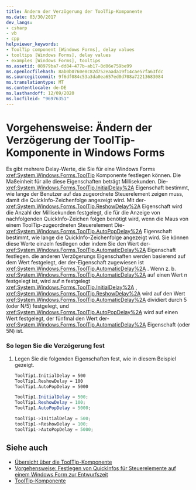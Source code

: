 ```yaml
---
title: Ändern der Verzögerung der ToolTip-Komponente
ms.date: 03/30/2017
dev_langs:
- csharp
- vb
- cpp
helpviewer_keywords:
- ToolTip component [Windows Forms], delay values
- tooltips [Windows Forms], delay values
- examples [Windows Forms], tooltips
ms.assetid: 08979ba7-dd84-477b-ab17-8d06e759be99
ms.openlocfilehash: 8ab0b0760e8c82d752eaada19f14cae57fa63fdc
ms.sourcegitcommit: 9f6df084c53a3da0ea657ed0d708a72213683084
ms.translationtype: MT
ms.contentlocale: de-DE
ms.lasthandoff: 12/09/2020
ms.locfileid: "96976351"
---
```

# <a name="how-to-change-the-delay-of-the-windows-forms-tooltip-component"></a>Vorgehensweise: Ändern der Verzögerung der ToolTip-Komponente in Windows Forms
Es gibt mehrere Delay-Werte, die Sie für eine Windows Forms <xref:System.Windows.Forms.ToolTip> Komponente festlegen können. Die Maßeinheit für alle diese Eigenschaften beträgt Millisekunden. Die- <xref:System.Windows.Forms.ToolTip.InitialDelay%2A> Eigenschaft bestimmt, wie lange der Benutzer auf das zugeordnete Steuerelement zeigen muss, damit die QuickInfo-Zeichenfolge angezeigt wird. Mit der- <xref:System.Windows.Forms.ToolTip.ReshowDelay%2A> Eigenschaft wird die Anzahl der Millisekunden festgelegt, die für die Anzeige von nachfolgenden QuickInfo-Zeichen folgen benötigt wird, wenn die Maus von einem ToolTip-zugeordneten Steuerelement Die- <xref:System.Windows.Forms.ToolTip.AutoPopDelay%2A> Eigenschaft bestimmt, wie lange die QuickInfo-Zeichenfolge angezeigt wird. Sie können diese Werte einzeln festlegen oder indem Sie den Wert der- <xref:System.Windows.Forms.ToolTip.AutomaticDelay%2A> Eigenschaft festlegen. die anderen Verzögerungs Eigenschaften werden basierend auf dem Wert festgelegt, der der-Eigenschaft zugewiesen ist <xref:System.Windows.Forms.ToolTip.AutomaticDelay%2A> . Wenn z. b. <xref:System.Windows.Forms.ToolTip.AutomaticDelay%2A> auf einen Wert n festgelegt ist, wird auf n festgelegt <xref:System.Windows.Forms.ToolTip.InitialDelay%2A> , <xref:System.Windows.Forms.ToolTip.ReshowDelay%2A> wird auf den Wert <xref:System.Windows.Forms.ToolTip.AutomaticDelay%2A> dividiert durch 5 (oder N/5) festgelegt, und <xref:System.Windows.Forms.ToolTip.AutoPopDelay%2A> wird auf einen Wert festgelegt, der fünfmal den Wert der- <xref:System.Windows.Forms.ToolTip.AutomaticDelay%2A> Eigenschaft (oder 5N) ist.  
  
### <a name="to-set-the-delay"></a>So legen Sie die Verzögerung fest  
  
1. Legen Sie die folgenden Eigenschaften fest, wie in diesem Beispiel gezeigt.  
  
    ```vb  
    ToolTip1.InitialDelay = 500  
    ToolTip1.ReshowDelay = 100  
    ToolTip1.AutoPopDelay = 5000  
    ```  
  
    ```csharp  
    ToolTip1.InitialDelay = 500;  
    ToolTip1.ReshowDelay = 100;  
    ToolTip1.AutoPopDelay = 5000;  
    ```  
  
    ```cpp  
    toolTip1->InitialDelay = 500;  
    toolTip1->ReshowDelay = 100;  
    toolTip1->AutoPopDelay = 5000;  
    ```  
  
## <a name="see-also"></a>Siehe auch

- [Übersicht über die ToolTip-Komponente](tooltip-component-overview-windows-forms.md)
- [Vorgehensweise: Festlegen von QuickInfos für Steuerelemente auf einem Windows Form zur Entwurfszeit](how-to-set-tooltips-for-controls-on-a-windows-form-at-design-time.md)
- [ToolTip-Komponente](tooltip-component-windows-forms.md)
